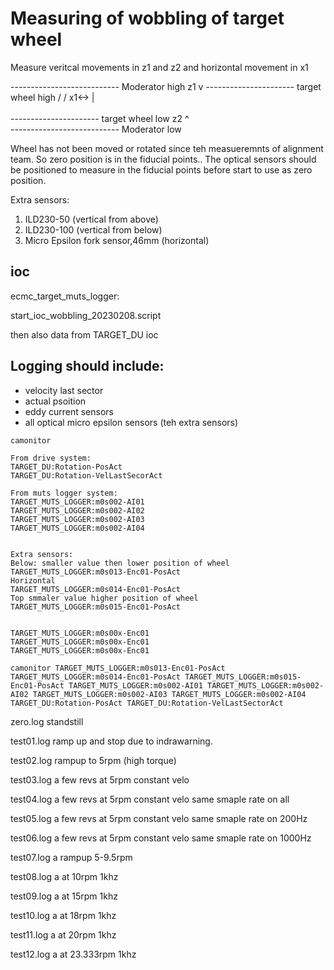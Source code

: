 # Measuring of wobbling of target wheel

Measure veritcal movements in z1 and z2 and horizontal movement in x1

--------------------------- Moderator high
                  z1 v
               ---------------------- target wheel high
              /
             /
      x1<-> |
             \
              \
               ---------------------- target wheel low
                  z2 ^                
--------------------------- Moderator low

Wheel has not been moved or rotated since teh measueremnts of alignment team. So zero position is in the fiducial points.. The optical sensors should be positioned to measure in the fiducial points before start to use as zero position.

Extra sensors:
1. ILD230-50 (vertical from above)
2. ILD230-100 (vertical from below)
3. Micro Epsilon fork sensor,46mm (horizontal)

## ioc
ecmc_target_muts_logger:

start_ioc_wobbling_20230208.script

then also data from TARGET_DU ioc

## Logging should include:

* velocity last sector
* actual psoition
* eddy current sensors
* all optical micro epsilon sensors (teh extra sensors)

```
camonitor 

From drive system:
TARGET_DU:Rotation-PosAct 
TARGET_DU:Rotation-VelLastSecorAct 

From muts logger system:
TARGET_MUTS_LOGGER:m0s002-AI01
TARGET_MUTS_LOGGER:m0s002-AI02
TARGET_MUTS_LOGGER:m0s002-AI03
TARGET_MUTS_LOGGER:m0s002-AI04


Extra sensors:
Below: smaller value then lower position of wheel
TARGET_MUTS_LOGGER:m0s013-Enc01-PosAct 
Horizontal 
TARGET_MUTS_LOGGER:m0s014-Enc01-PosAct
Top smmaler value higher position of wheel
TARGET_MUTS_LOGGER:m0s015-Enc01-PosAct


TARGET_MUTS_LOGGER:m0s00x-Enc01
TARGET_MUTS_LOGGER:m0s00x-Enc01
TARGET_MUTS_LOGGER:m0s00x-Enc01

camonitor TARGET_MUTS_LOGGER:m0s013-Enc01-PosAct TARGET_MUTS_LOGGER:m0s014-Enc01-PosAct TARGET_MUTS_LOGGER:m0s015-Enc01-PosAct TARGET_MUTS_LOGGER:m0s002-AI01 TARGET_MUTS_LOGGER:m0s002-AI02 TARGET_MUTS_LOGGER:m0s002-AI03 TARGET_MUTS_LOGGER:m0s002-AI04 TARGET_DU:Rotation-PosAct TARGET_DU:Rotation-VelLastSectorAct
```






zero.log standstill

test01.log ramp up and stop due to indrawarning.

test02.log rampup to 5rpm (high torque)

test03.log a few revs at 5rpm constant velo

test04.log a few revs at 5rpm constant velo same smaple rate on all

test05.log a few revs at 5rpm constant velo same smaple rate on 200Hz 

test06.log a few revs at 5rpm constant velo same smaple rate on 1000Hz 

test07.log a rampup 5-9.5rpm

test08.log a at 10rpm 1khz

test09.log a at 15rpm 1khz

test10.log a at 18rpm 1khz

test11.log a at 20rpm 1khz

test12.log a at 23.333rpm 1khz

